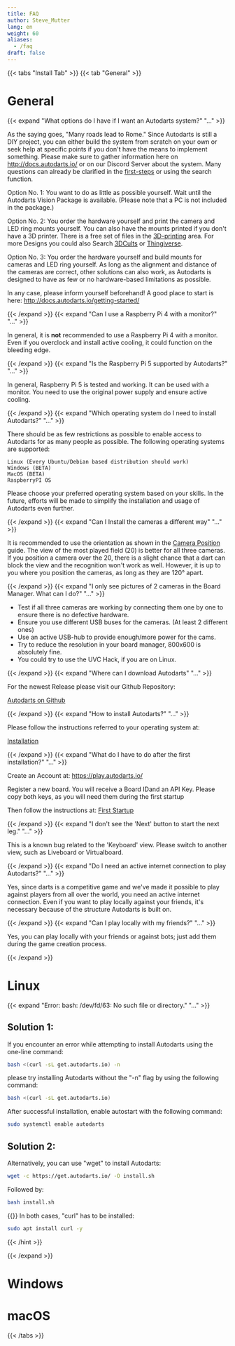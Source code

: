 ```yaml
---
title: FAQ
author: Steve_Mutter
lang: en
weight: 60
aliases:
  - /faq
draft: false
---
```


{{< tabs "Install Tab" >}}
{{< tab "General" >}}
# General
{{< expand "What options do I have if I want an Autodarts system?" "..." >}}

As the saying goes, "Many roads lead to Rome." Since Autodarts is still a DIY project, you can either build the system from scratch on your own or seek help at specific points if you don't have the means to implement something. Please make sure to gather information here on http://docs.autodarts.io/ or on our Discord Server about the system. Many questions can already be clarified in the [⁠first-steps](https://discord.com/channels/802528604067201055/930453872391110727) or using the search function.

Option No. 1:
You want to do as little as possible yourself.
Wait until the Autodarts Vision Package is available. (Please note that a PC is not included in the package.)

Option No. 2:
You order the hardware yourself and print the camera and LED ring mounts yourself.
You can also have the mounts printed if you don't have a 3D printer. There is a free set of files in the 
[⁠3D-printing](http://docs.autodarts.io/3d-printing/) area. For more Designs you could also Search [⁠3DCults](https://cults3d.com/) or [⁠Thingiverse](https://www.thingiverse.com/).

Option No. 3:
You order the hardware yourself and build mounts for cameras and LED ring yourself.
As long as the alignment and distance of the cameras are correct, other solutions can also work, as Autodarts is designed to have as few or no hardware-based limitations as possible.

In any case, please inform yourself beforehand!
A good place to start is here:
http://docs.autodarts.io/getting-started/

{{< /expand >}}
{{< expand "Can I use a Raspberry Pi 4 with a monitor?" "..." >}}

In general, it is **not** recommended to use a Raspberry Pi 4 with a monitor. Even if you overclock and install active cooling, it could function on the bleeding edge.

{{< /expand >}}
{{< expand "Is the Raspberry Pi 5 supported by Autodarts?" "..." >}}

In general, Raspberry Pi 5 is tested and working. It can be used with a monitor. You need to use the original power supply and ensure active cooling.

{{< /expand >}}
{{< expand "Which operating system do I need to install Autodarts?" "..." >}}

There should be as few restrictions as possible to enable access to Autodarts for as many people as possible. The following operating systems are supported:

    Linux (Every Ubuntu/Debian based distribution should work)
    Windows (BETA)
    MacOS (BETA)
    RaspberryPI OS

Please choose your preferred operating system based on your skills. In the future, efforts will be made to simplify the installation and usage of Autodarts even further.

{{< /expand >}}
{{< expand "Can I Install the cameras a different way" "..." >}}

It is recommended to use the orientation as shown in the [Camera Position](https://docs.autodarts.io/getting-started/camera-positioning/) guide. The view of the most played field (20) is better for all three cameras. If you position a camera over the 20, there is a slight chance that a dart can block the view and the recognition won't work as well. However, it is up to you where you position the cameras, as long as they are 120° apart.

{{< /expand >}}
{{< expand "I only see pictures of 2 cameras in the Board Manager. What can I do?" "..." >}}

- Test if all three cameras are working by connecting them one by one to ensure there is no defective hardware.
- Ensure you use different USB buses for the cameras. (At least 2 different ones)
- Use an active USB-hub to provide enough/more power for the cams.
- Try to reduce the resolution in your board manager, 800x600 is absolutely fine.
- You could try to use the UVC Hack, if you are on Linux.

{{< /expand >}}
{{< expand "Where can I download Autodarts" "..." >}}

For the newest Release please visit our Github Repository:

[⁠Autodarts on Github](https://github.com/autodarts/releases/releases)

{{< /expand >}}
{{< expand "How to install Autodarts?" "..." >}}

Please follow the instructions referred to your operating system at:

[⁠Installation](http://docs.autodarts.io/getting-started/installation/)

{{< /expand >}}
{{< expand "What do I have to do after the first installation?" "..." >}}

Create an Account at:
https://play.autodarts.io/

Register a new board.
You will receive a Board IDand an API Key.
Please copy both keys, as you will need them during the first startup

Then follow the instructions at:
[⁠First Startup](http://docs.autodarts.io/getting-started/first-startup/)

{{< /expand >}}
{{< expand "I don't see the 'Next' button to start the next leg." "..." >}}

This is a known bug related to the 'Keyboard' view. Please switch to another view, such as Liveboard or Virtualboard.

{{< /expand >}}
{{< expand "Do I need an active internet connection to play Autodarts?" "..." >}}

Yes, since darts is a competitive game and we've made it possible to play against players from all over the world, you need an active internet connection. Even if you want to play locally against your friends, it's necessary because of the structure Autodarts is built on.

{{< /expand >}}
{{< expand "Can I play locally with my friends?" "..." >}}

Yes, you can play locally with your friends or against bots; just add them during the game creation process.

{{< /expand >}}

<!-- {{< /tab >}} -->

<!-- {{< tab "Linux" >}} -->

# Linux

{{< expand "Error: bash: /dev/fd/63: No such file or directory." "..." >}}

## Solution 1:
If you encounter an error while attempting to install Autodarts using the one-line command:
```bash
bash <(curl -sL get.autodarts.io) -n
```

please try installing Autodarts without the "-n" flag by using the following command:
```bash
bash <(curl -sL get.autodarts.io)
```
 After successful installation, enable autostart with the following command:
```bash
sudo systemctl enable autodarts
```

## Solution 2:
Alternatively, you can use "wget" to install Autodarts:
```bash
wget -c https://get.autodarts.io/ -O install.sh
```
Followed by:
```bash
bash install.sh
```

{{<hint type=info icon=gdoc_info_outline >}}
In both cases, "curl" has to be installed:
```bash
sudo apt install curl -y
```
{{< /hint >}}

{{< /expand >}}


<!-- {{< /tab >}} -->
<!-- {{< tab "Windows" >}} -->

# Windows

<!-- {{< /tab >}} -->
<!-- {{< tab "macOS" >}} -->

# macOS

<!-- {{< /tab >}} -->
{{< /tabs >}}
